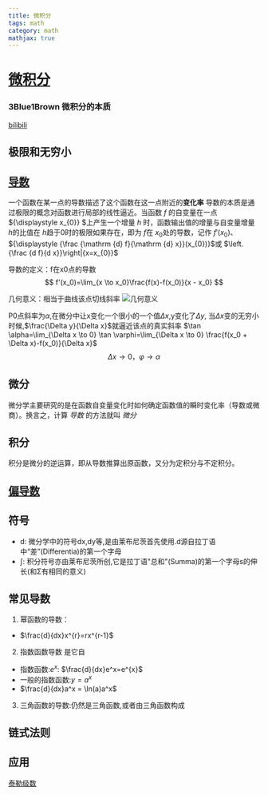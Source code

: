 ```yaml
---
title: 微积分
tags: math
category: math
mathjax: true
---
```

# [微积分](https://zh.wikipedia.org/wiki/%E5%BE%AE%E7%A7%AF%E5%88%86%E5%AD%A6)


### 3Blue1Brown 微积分的本质
[bilibili](https://www.bilibili.com/video/av24325548/)


## 极限和无穷小


## [导数](https://zh.wikipedia.org/wiki/%E5%AF%BC%E6%95%B0)
一个函数在某一点的导数描述了这个函数在这一点附近的**变化率**
导数的本质是通过极限的概念对函数进行局部的线性逼近。当函数 ${\displaystyle f}$ 的自变量在一点 ${\displaystyle x_{0}} $上产生一个增量 ${\displaystyle h}$ 时，函数输出值的增量与自变量增量 ${\displaystyle h}$的比值在 ${\displaystyle h}$趋于0时的极限如果存在，即为 ${\displaystyle f}$在 ${\displaystyle x_{0}}$处的导数，记作 ${\displaystyle f'(x_{0})}$、 ${\displaystyle {\frac {\mathrm {d} f}{\mathrm {d} x}}(x_{0})}$或 $\left.{\frac {d f}{d x}}\right|{x=x_{0}}$


  
导数的定义：f在x0点的导数
$$ f'(x_0)=\lim_{x \to x_0}\frac{f(x)-f(x_0)}{x - x_0} $$


几何意义：相当于曲线该点切线斜率
![几何意义](https://upload.wikimedia.org/wikipedia/commons/thumb/d/de/Derivative_-_geometric_meaning.svg/600px-Derivative_-_geometric_meaning.svg.png)

P0点斜率为$\alpha$,在微分中让x变化一个很小的一个值$\Delta x$,y变化了$\Delta y$, 当$\Delta x$变的无穷小时候,$\frac{\Delta y}{\Delta x}$就逼近该点的真实斜率
$\tan \alpha=\lim_{\Delta x \to 0} \tan \varphi=\lim_{\Delta x \to 0} \frac{f(x_0 + \Delta x)-f(x_0)}{\Delta x}$
$$  \Delta x\to 0，  \varphi \to \alpha $$

## 微分
微分学主要研究的是在函数自变量变化时如何确定函数值的瞬时变化率（导数或微商）。换言之，计算 *导数* 的方法就叫 *微分*

## 积分
积分是微分的逆运算，即从导数推算出原函数，又分为定积分与不定积分。



## [偏导数](https://zh.wikipedia.org/wiki/%E5%81%8F%E5%AF%BC%E6%95%B0)

## 符号
* d: 微分学中的符号dx,dy等,是由莱布尼茨首先使用.d源自拉丁语中“差”(Differentia)的第一个字母
* $\int$: 积分符号亦由莱布尼茨所创,它是拉丁语"总和"(Summa)的第一个字母s的伸长(和Σ有相同的意义)

## 常见导数
1. 幂函数的导数：
* $\frac{d}{dx}x^{r}=rx^{r-1}$

2. 指数函数导数 是它自
* 指数函数:$e^{x}$: $\frac{d}{dx}e^x=e^{x}$
* 一般的指数函数:$y=a^{x}$
* $\frac{d}{dx}a^x = \ln(a)a^x$

3. 三角函数的导数:仍然是三角函数,或者由三角函数构成



## 链式法则

## 应用
[泰勒级数](https://zh.wikipedia.org/wiki/%E6%B3%B0%E5%8B%92%E7%BA%A7%E6%95%B0)
